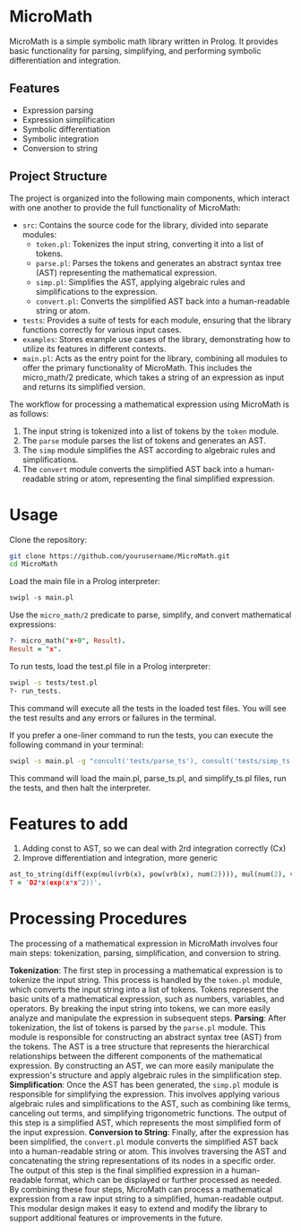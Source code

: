 # MicroMath

MicroMath is a simple symbolic math library written in Prolog. It provides basic functionality for parsing, simplifying, and performing symbolic differentiation and integration.

## Features

- Expression parsing
- Expression simplification
- Symbolic differentiation
- Symbolic integration
- Conversion to string

## Project Structure

The project is organized into the following main components, which interact with one another to provide the full functionality of MicroMath:

- `src`: Contains the source code for the library, divided into separate modules:
    - `token.pl`: Tokenizes the input string, converting it into a list of tokens.
    - `parse.pl`: Parses the tokens and generates an abstract syntax tree (AST) representing the mathematical expression.
    - `simp.pl`: Simplifies the AST, applying algebraic rules and simplifications to the expression.
    - `convert.pl`: Converts the simplified AST back into a human-readable string or atom.
- `tests`: Provides a suite of tests for each module, ensuring that the library functions correctly for various input cases.
- `examples`: Stores example use cases of the library, demonstrating how to utilize its features in different contexts.
- `main.pl`: Acts as the entry point for the library, combining all modules to offer the primary functionality of MicroMath. This includes the micro_math/2 predicate, which takes a string of an expression as input and returns its simplified version.

The workflow for processing a mathematical expression using MicroMath is as follows:

1. The input string is tokenized into a list of tokens by the `token` module.
2. The `parse` module parses the list of tokens and generates an AST.
3. The `simp` module simplifies the AST according to algebraic rules and simplifications.
4. The `convert` module converts the simplified AST back into a human-readable string or atom, representing the final simplified expression.

# Usage

Clone the repository:
```bash
git clone https://github.com/yourusername/MicroMath.git
cd MicroMath
```
Load the main file in a Prolog interpreter:
```Prolog
swipl -s main.pl
```
Use the `micro_math/2` predicate to parse, simplify, and convert mathematical expressions:
```prolog
?- micro_math("x+0", Result).
Result = "x".
```
To run tests, load the test.pl file in a Prolog interpreter:
```bash
swipl -s tests/test.pl
?- run_tests.
```
This command will execute all the tests in the loaded test files. You will see the test results and any errors or failures in the terminal.

If you prefer a one-liner command to run the tests, you can execute the following command in your terminal:

```bash
swipl -s main.pl -g "consult('tests/parse_ts'), consult('tests/simp_ts'), run_tests, halt"
```
This command will load the main.pl, parse_ts.pl, and simplify_ts.pl files, run the tests, and then halt the interpreter.

# Features to add
1. Adding const to AST, so we can deal with 2rd integration correctly (Cx)
2. Improve differentiation and integration, more generic 
```Prolog
ast_to_string(diff(exp(mul(vrb(x), pow(vrb(x), num(2)))), mul(num(2), vrb(x))),  T).
T = 'D2*x(exp(x*x^2))'.
```

# Processing Procedures

The processing of a mathematical expression in MicroMath involves four main steps: tokenization, parsing, simplification, and conversion to string.

**Tokenization**: The first step in processing a mathematical expression is to tokenize the input string. This process is handled by the `token.pl` module, which converts the input string into a list of tokens. Tokens represent the basic units of a mathematical expression, such as numbers, variables, and operators. By breaking the input string into tokens, we can more easily analyze and manipulate the expression in subsequent steps.
**Parsing**: After tokenization, the list of tokens is parsed by the `parse.pl` module. This module is responsible for constructing an abstract syntax tree (AST) from the tokens. The AST is a tree structure that represents the hierarchical relationships between the different components of the mathematical expression. By constructing an AST, we can more easily manipulate the expression's structure and apply algebraic rules in the simplification step.
**Simplification**: Once the AST has been generated, the `simp.pl` module is responsible for simplifying the expression. This involves applying various algebraic rules and simplifications to the AST, such as combining like terms, canceling out terms, and simplifying trigonometric functions. The output of this step is a simplified AST, which represents the most simplified form of the input expression.
**Conversion to String**: Finally, after the expression has been simplified, the `convert.pl` module converts the simplified AST back into a human-readable string or atom. This involves traversing the AST and concatenating the string representations of its nodes in a specific order. The output of this step is the final simplified expression in a human-readable format, which can be displayed or further processed as needed.
By combining these four steps, MicroMath can process a mathematical expression from a raw input string to a simplified, human-readable output. This modular design makes it easy to extend and modify the library to support additional features or improvements in the future.

